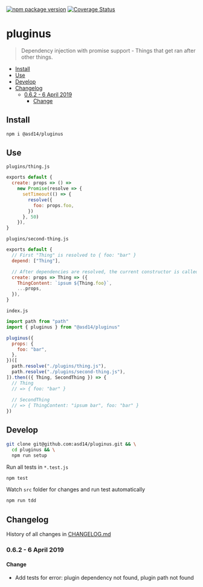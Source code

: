 <!-- markdownlint-disable first-line-h1 line-length -->

[![npm package version](https://badge.fury.io/js/%40asd14%2Fpluginus.svg)](https://badge.fury.io/js/%40asd14%2Fpluginus)
[![Coverage Status](https://coveralls.io/repos/github/asd14/pluginus/badge.svg)](https://coveralls.io/github/asd14/pluginus)

# pluginus

> Dependency injection with promise support - Things that get ran after other things.

<!-- vim-markdown-toc GFM -->

* [Install](#install)
* [Use](#use)
* [Develop](#develop)
* [Changelog](#changelog)
  * [0.6.2 - 6 April 2019](#062---6-april-2019)
    * [Change](#change)

<!-- vim-markdown-toc -->

## Install

```bash
npm i @asd14/pluginus
```

## Use

`plugins/thing.js`

```js
exports default {
  create: props => () =>
    new Promise(resolve => {
      setTimeout(() => {
        resolve({
          foo: props.foo,
        })
      }, 50)
    }),
}
```

`plugins/second-thing.js`

```js
exports default {
  // First "Thing" is resolved to { foo: "bar" }
  depend: ["Thing"],

  // After dependencies are resolved, the current constructor is called
  create: props => Thing => ({
    ThingContent: `ipsum ${Thing.foo}`,
    ...props,
  }),
}
```

`index.js`

```js
import path from "path"
import { pluginus } from "@asd14/pluginus"

pluginus({
  props: {
    foo: "bar",
  },
})([
  path.resolve("./plugins/thing.js"),
  path.resolve("./plugins/second-thing.js"),
]).then(({ Thing, SecondThing }) => {
  // Thing
  // => { foo: "bar" }
  
  // SecondThing
  // => { ThingContent: "ipsum bar", foo: "bar" }
})
```

## Develop

```bash
git clone git@github.com:asd14/pluginus.git && \
  cd pluginus && \
  npm run setup
```

Run all tests in `*.test.js`

```bash
npm test
```

Watch `src` folder for changes and run test automatically

```bash
npm run tdd
```

## Changelog

History of all changes in [CHANGELOG.md](/CHANGELOG.md)

### 0.6.2 - 6 April 2019

#### Change

* Add tests for error: plugin dependency not found, plugin path not found
